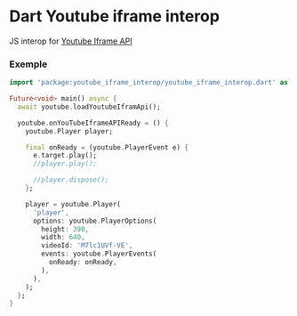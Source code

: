 # Dart Youtube iframe interop

JS interop for [Youtube Iframe API](https://developers.google.com/youtube/iframe_api_reference)

### Exemple

```dart
import 'package:youtube_iframe_interop/youtube_iframe_interop.dart' as youtube;

Future<void> main() async {
  await youtube.loadYoutubeIframApi();

  youtube.onYouTubeIframeAPIReady = () {
    youtube.Player player;

    final onReady = (youtube.PlayerEvent e) {
      e.target.play();
      //player.play();

      //player.dispose();
    };

    player = youtube.Player(
      'player',
      options: youtube.PlayerOptions(
        height: 390,
        width: 640,
        videoId: 'M7lc1UVf-VE',
        events: youtube.PlayerEvents(
          onReady: onReady,
        ),
      ),
    );
  };
}
```